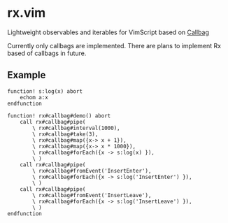 # rx.vim

Lightweight observables and iterables for VimScript based on [Callbag](https://github.com/callbag/callbag)

Currently only callbags are implemented. There are plans to implement Rx based of callbags in future.

## Example

```viml
function! s:log(x) abort
    echom a:x
endfunction

function! rx#callbag#demo() abort
    call rx#callbag#pipe(
        \ rx#callbag#interval(1000),
        \ rx#callbag#take(3),
        \ rx#callbag#map({x-> x + 1}),
        \ rx#callbag#map({x-> x * 1000}),
        \ rx#callbag#forEach({x -> s:log(x) }),
        \ )
    call rx#callbag#pipe(
        \ rx#callbag#fromEvent('InsertEnter'),
        \ rx#callbag#forEach({x -> s:log('InsertEnter') }),
        \ )
    call rx#callbag#pipe(
        \ rx#callbag#fromEvent('InsertLeave'),
        \ rx#callbag#forEach({x -> s:log('InsertLeave') }),
        \ )
endfunction
```
